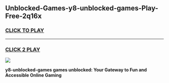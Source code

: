 
## Unblocked-Games-y8-unblocked-games-Play-Free-2q16x
<h3>
<a href="https://premium76.site?title=y8-unblocked-games&ref=18A1">CLICK TO PLAY</a></h3>
<hr>

<h3>
<a href="https://premium76.site?title=y8-unblocked-games&ref=18A1">CLICK 2 PLAY</a>
  
</h3>

<a href="https://premium76.site?title=y8-unblocked-games&ref=18A1"><img src="https://clearcache.store/games.png"></a>


**y8-unblocked-games games unblocked: Your Gateway to Fun and Accessible Online Gaming**
